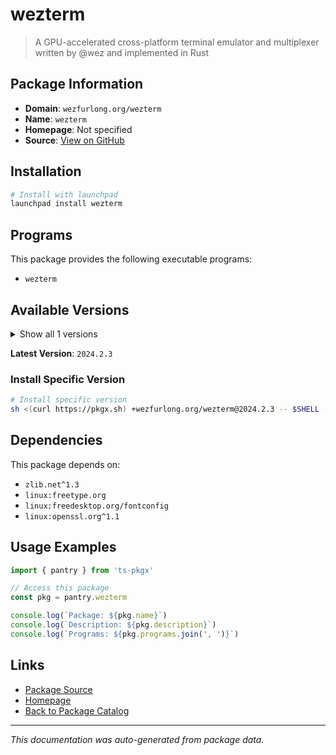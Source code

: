 # wezterm

> A GPU-accelerated cross-platform terminal emulator and multiplexer written by @wez and implemented in Rust

## Package Information

- **Domain**: `wezfurlong.org/wezterm`
- **Name**: `wezterm`
- **Homepage**: Not specified
- **Source**: [View on GitHub](https://github.com/pkgxdev/pantry/tree/main/projects/wezfurlong.org/wezterm/package.yml)

## Installation

```bash
# Install with launchpad
launchpad install wezterm
```

## Programs

This package provides the following executable programs:

- `wezterm`

## Available Versions

<details>
<summary>Show all 1 versions</summary>

- `2024.2.3`

</details>

**Latest Version**: `2024.2.3`

### Install Specific Version

```bash
# Install specific version
sh <(curl https://pkgx.sh) +wezfurlong.org/wezterm@2024.2.3 -- $SHELL -i
```

## Dependencies

This package depends on:

- `zlib.net^1.3`
- `linux:freetype.org`
- `linux:freedesktop.org/fontconfig`
- `linux:openssl.org^1.1`

## Usage Examples

```typescript
import { pantry } from 'ts-pkgx'

// Access this package
const pkg = pantry.wezterm

console.log(`Package: ${pkg.name}`)
console.log(`Description: ${pkg.description}`)
console.log(`Programs: ${pkg.programs.join(', ')}`)
```

## Links

- [Package Source](https://github.com/pkgxdev/pantry/tree/main/projects/wezfurlong.org/wezterm/package.yml)
- [Homepage](#)
- [Back to Package Catalog](../package-catalog.md)

---

*This documentation was auto-generated from package data.*
